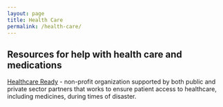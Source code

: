 ```yaml
---
layout: page
title: Health Care
permalink: /health-care/
---
```


## Resources for help with health care and medications

[Healthcare Ready](https://www.healthcareready.org/florence) - non-profit organization supported by both public and private sector partners that works to ensure patient access to healthcare, including medicines, during times of disaster.